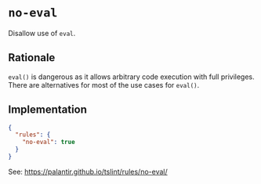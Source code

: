 # `no-eval`

Disallow use of `eval`.

## Rationale

`eval()` is dangerous as it allows arbitrary code execution with full privileges.
There are alternatives for most of the use cases for `eval()`.


## Implementation

```json
{
  "rules": {
    "no-eval": true
  }
}
```

See: https://palantir.github.io/tslint/rules/no-eval/


